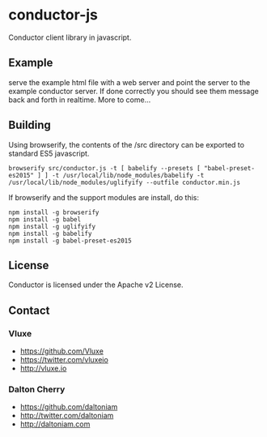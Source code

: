 # conductor-js
Conductor client library in javascript.

## Example

serve the example html file with a web server and point the server to the example conductor server. If done correctly you should see them message back and forth in realtime. More to come...

## Building

Using browserify, the contents of the /src directory can be exported to standard ES5 javascript.

```shell
browserify src/conductor.js -t [ babelify --presets [ "babel-preset-es2015" ] ] -t /usr/local/lib/node_modules/babelify -t /usr/local/lib/node_modules/uglifyify --outfile conductor.min.js
```



If browserify and the support modules are install, do this:

```
npm install -g browserify
npm install -g babel
npm install -g uglifyify
npm install -g babelify
npm install -g babel-preset-es2015
```

## License

Conductor is licensed under the Apache v2 License.

## Contact

### Vluxe
* https://github.com/Vluxe
* https://twitter.com/vluxeio
* http://vluxe.io

### Dalton Cherry
* https://github.com/daltoniam
* http://twitter.com/daltoniam
* http://daltoniam.com
